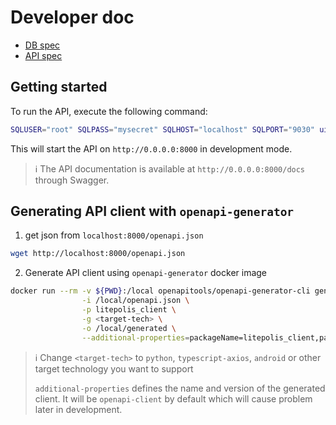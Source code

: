 # Developer doc
- [DB spec](../../doc/database.md)
- [API spec](../../doc/api)
## Getting started
To run the API, execute the following command:
```bash
SQLUSER="root" SQLPASS="mysecret" SQLHOST="localhost" SQLPORT="9030" ui="streamlit" fastapi dev main.py --host 0.0.0.0 --port 8000
```
This will start the API on `http://0.0.0.0:8000` in development mode.

> ℹ️ The API documentation is available at `http://0.0.0.0:8000/docs` through Swagger.

## Generating API client with `openapi-generator`
1. get json from `localhost:8000/openapi.json`
```bash
wget http://localhost:8000/openapi.json
```
2. Generate API client using `openapi-generator` docker image
```bash
docker run --rm -v ${PWD}:/local openapitools/openapi-generator-cli generate \
                -i /local/openapi.json \
                -p litepolis_client \
                -g <target-tech> \
                -o /local/generated \
                --additional-properties=packageName=litepolis_client,packageVersion=0.0.2
```
> ℹ️ Change `<target-tech>` to `python`, `typescript-axios`, `android`
> or other target technology you want to support
>
> `additional-properties` defines the name and version of the generated client.
> It will be `openapi-client` by default which will cause problem later in development.
